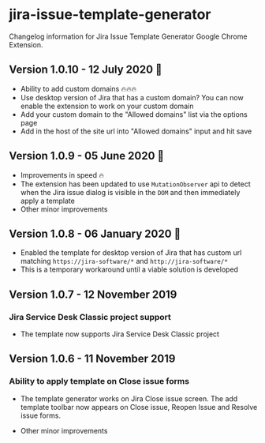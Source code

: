 # jira-issue-template-generator

Changelog information for Jira Issue Template Generator Google Chrome Extension.

## Version 1.0.10 - 12 July 2020 🎉

- Ability to add custom domains 🔥🔥🔥
- Use desktop version of Jira that has a custom domain? You can now enable the extension to work on your custom domain
- Add your custom domain to the "Allowed domains" list via the options page
- Add in the host of the site url into "Allowed domains" input and hit save

## Version 1.0.9 - 05 June 2020 🎉

- Improvements in speed 🔥
- The extension has been updated to use `MutationObserver` api to detect when the Jira issue dialog is visible in the `DOM` and then immediately apply a template 
- Other minor improvements

## Version 1.0.8 - 06 January 2020 🎉

- Enabled the template for desktop version of Jira that has custom url matching `https://jira-software/*` and `http://jira-software/*`
- This is a temporary workaround until a viable solution is developed


## Version 1.0.7 - 12 November 2019

### Jira Service Desk Classic project support

- The template now supports Jira Service Desk Classic project

## Version 1.0.6 - 11 November 2019

### Ability to apply template on Close issue forms

- The template generator works on Jira Close issue screen. The add template toolbar now appears on Close issue, Reopen Issue and Resolve issue forms. 
  
- Other minor improvements
